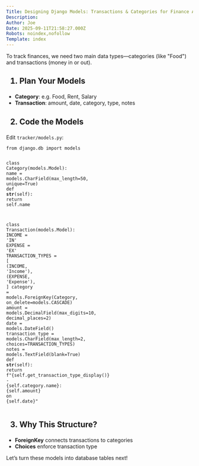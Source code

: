 ```yaml
---
Title: Designing Django Models: Transactions & Categories for Finance Apps
Description: 
Author: Joe
Date: 2025-09-11T21:58:27.000Z
Robots: noindex,nofollow
Template: index
---
```

<p>To track finances, we need two main data types—categories (like "Food") and transactions (money in or out).</p>




<h2>
  
  
  1. <strong>Plan Your Models</strong>
</h2>

<ul>
<li>
<strong>Category</strong>: e.g. Food, Rent, Salary</li>
<li>
<strong>Transaction</strong>: amount, date, category, type, notes</li>
</ul>




<h2>
  
  
  2. <strong>Code the Models</strong>
</h2>

<p>Edit <code>tracker/models.py</code>:<br>
</p>

<div class="highlight js-code-highlight">
<pre class="highlight python"><code><span class="kn">from</span> <span class="n">django.db</span> <span class="kn">import</span> <span class="n">models</span>

<span class="k">class</span> <span class="nc">Category</span><span class="p">(</span><span class="n">models</span><span class="p">.</span><span class="n">Model</span><span class="p">):</span>
    <span class="n">name</span> <span class="o">=</span> <span class="n">models</span><span class="p">.</span><span class="nc">CharField</span><span class="p">(</span><span class="n">max_length</span><span class="o">=</span><span class="mi">50</span><span class="p">,</span> <span class="n">unique</span><span class="o">=</span><span class="bp">True</span><span class="p">)</span>
    <span class="k">def</span> <span class="nf">__str__</span><span class="p">(</span><span class="n">self</span><span class="p">):</span>
        <span class="k">return</span> <span class="n">self</span><span class="p">.</span><span class="n">name</span>

<span class="k">class</span> <span class="nc">Transaction</span><span class="p">(</span><span class="n">models</span><span class="p">.</span><span class="n">Model</span><span class="p">):</span>
    <span class="n">INCOME</span> <span class="o">=</span> <span class="sh">'</span><span class="s">IN</span><span class="sh">'</span>
    <span class="n">EXPENSE</span> <span class="o">=</span> <span class="sh">'</span><span class="s">EX</span><span class="sh">'</span>
    <span class="n">TRANSACTION_TYPES</span> <span class="o">=</span> <span class="p">[</span>
        <span class="p">(</span><span class="n">INCOME</span><span class="p">,</span> <span class="sh">'</span><span class="s">Income</span><span class="sh">'</span><span class="p">),</span>
        <span class="p">(</span><span class="n">EXPENSE</span><span class="p">,</span> <span class="sh">'</span><span class="s">Expense</span><span class="sh">'</span><span class="p">),</span>
    <span class="p">]</span>
    <span class="n">category</span> <span class="o">=</span> <span class="n">models</span><span class="p">.</span><span class="nc">ForeignKey</span><span class="p">(</span><span class="n">Category</span><span class="p">,</span> <span class="n">on_delete</span><span class="o">=</span><span class="n">models</span><span class="p">.</span><span class="n">CASCADE</span><span class="p">)</span>
    <span class="n">amount</span> <span class="o">=</span> <span class="n">models</span><span class="p">.</span><span class="nc">DecimalField</span><span class="p">(</span><span class="n">max_digits</span><span class="o">=</span><span class="mi">10</span><span class="p">,</span> <span class="n">decimal_places</span><span class="o">=</span><span class="mi">2</span><span class="p">)</span>
    <span class="n">date</span> <span class="o">=</span> <span class="n">models</span><span class="p">.</span><span class="nc">DateField</span><span class="p">()</span>
    <span class="n">transaction_type</span> <span class="o">=</span> <span class="n">models</span><span class="p">.</span><span class="nc">CharField</span><span class="p">(</span><span class="n">max_length</span><span class="o">=</span><span class="mi">2</span><span class="p">,</span> <span class="n">choices</span><span class="o">=</span><span class="n">TRANSACTION_TYPES</span><span class="p">)</span>
    <span class="n">notes</span> <span class="o">=</span> <span class="n">models</span><span class="p">.</span><span class="nc">TextField</span><span class="p">(</span><span class="n">blank</span><span class="o">=</span><span class="bp">True</span><span class="p">)</span>
    <span class="k">def</span> <span class="nf">__str__</span><span class="p">(</span><span class="n">self</span><span class="p">):</span>
        <span class="k">return</span> <span class="sa">f</span><span class="sh">"</span><span class="si">{</span><span class="n">self</span><span class="p">.</span><span class="nf">get_transaction_type_display</span><span class="p">()</span><span class="si">}</span><span class="s"> - </span><span class="si">{</span><span class="n">self</span><span class="p">.</span><span class="n">category</span><span class="p">.</span><span class="n">name</span><span class="si">}</span><span class="s">: </span><span class="si">{</span><span class="n">self</span><span class="p">.</span><span class="n">amount</span><span class="si">}</span><span class="s"> on </span><span class="si">{</span><span class="n">self</span><span class="p">.</span><span class="n">date</span><span class="si">}</span><span class="sh">"</span>
</code></pre>

</div>






<h2>
  
  
  3. <strong>Why This Structure?</strong>
</h2>

<ul>
<li>
<strong>ForeignKey</strong> connects transactions to categories</li>
<li>
<strong>Choices</strong> enforce transaction type</li>
</ul>




<p>Let’s turn these models into database tables next!</p>




